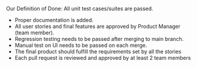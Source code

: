 Our Definition of Done:
All unit test cases/suites are passed.
- Proper documentation is added.
- All user stories and final features are approved by Product Manager (team member).
- Regression testing needs to be passed after merging to main branch.
- Manual test on UI needs to be passed on each merge.
- The final product should fulfill the requirements set by all the stories
- Each pull request is reviewed and approved by at least 2 team members
